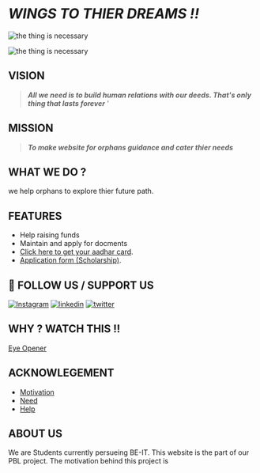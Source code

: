 #  **_WINGS TO THIER DREAMS !!_**


![the thing is necessary](https://www.cry.org/wp-content/uploads/bridge-the-education-gap.jpg)

![the thing is necessary]( https://upload.wikimedia.org/wikipedia/commons/thumb/7/78/Thomas_Benjamin_Kennington_-_Orphans.jpg/420px-Thomas_Benjamin_Kennington_-_Orphans.jpg)

## VISION 

> **_All we need is to build human relations with our deeds. That's only thing that lasts forever_** '


## MISSION 

 > _**To make website for orphans guidance and cater thier needs**_


## WHAT WE DO ?
we help orphans to explore thier future path.


## FEATURES

- Help raising funds
- Maintain and apply for docments 
- [Click here to get your aadhar card](https://uidai.gov.in/).
- [Application form (Scholarship)](https://forms.gle/JntHh2D77E8AxJcC7).


## 🔗  FOLLOW US / SUPPORT US 
[![Instagram](https://img.shields.io/badge/Instagram-000?style=for-the-badge&logo=ko-fi&logoColor=white)](https://www.instagram.com/om_5001_/)
[![linkedin](https://img.shields.io/badge/linkedin-0A66C2?style=for-the-badge&logo=linkedin&logoColor=white)](https://www.linkedin.com/)
[![twitter](https://img.shields.io/badge/twitter-1DA1F2?style=for-the-badge&logo=twitter&logoColor=white)](https://twitter.com/)


## WHY ? WATCH THIS !!

[Eye Opener](https://youtu.be/f5mqlFPO_I8)


## ACKNOWLEGEMENT

 - [Motivation](https://www.cry.org/)
 - [Need ](https://www.globalgiving.org/projects/help-an-orphan-in-india-receive-an-education/#:~:text=Poor%20or%20orphaned%20children%20are,be%20forced%20into%20bonded%20labor.)
 - [Help](https://bulldogjob.com/news/449-how-to-write-a-good-readme-for-your-github-project)

## ABOUT US

We are Students currently persueing BE-IT. This website is the part of our PBL project. The motivation behind this project is   




